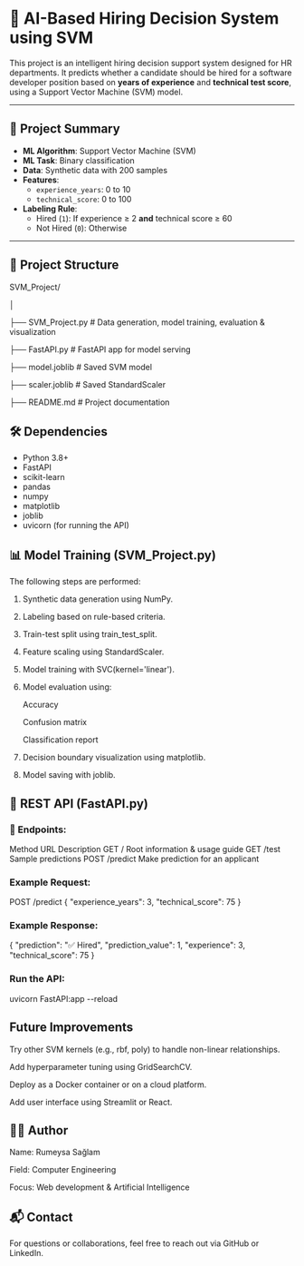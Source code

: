 # 🧠 AI-Based Hiring Decision System using SVM

This project is an intelligent hiring decision support system designed for HR departments. It predicts whether a candidate should be hired for a software developer position based on **years of experience** and **technical test score**, using a Support Vector Machine (SVM) model.

---

## 🚀 Project Summary

- **ML Algorithm**: Support Vector Machine (SVM)
- **ML Task**: Binary classification
- **Data**: Synthetic data with 200 samples
- **Features**:
  - `experience_years`: 0 to 10
  - `technical_score`: 0 to 100
- **Labeling Rule**:
  - Hired (`1`): If experience ≥ 2 **and** technical score ≥ 60
  - Not Hired (`0`): Otherwise

---

## 📂 Project Structure

SVM_Project/

│

├── SVM_Project.py # Data generation, model training, evaluation & visualization

├── FastAPI.py # FastAPI app for model serving

├── model.joblib # Saved SVM model

├── scaler.joblib # Saved StandardScaler

├── README.md # Project documentation


## 🛠 Dependencies

- Python 3.8+
- FastAPI
- scikit-learn
- pandas
- numpy
- matplotlib
- joblib
- uvicorn (for running the API)

## 📊 Model Training (SVM_Project.py)
The following steps are performed:

1. Synthetic data generation using NumPy.

2. Labeling based on rule-based criteria.

3. Train-test split using train_test_split.

4. Feature scaling using StandardScaler.

5. Model training with SVC(kernel='linear').

6. Model evaluation using:

    Accuracy

    Confusion matrix

    Classification report

7. Decision boundary visualization using matplotlib.

8. Model saving with joblib.

## 🔗 REST API (FastAPI.py)
### 📍 Endpoints:
Method	URL	        Description
 GET	   /	      Root information & usage guide
 GET	 /test	    Sample predictions
 POST	 /predict	  Make prediction for an applicant

### Example Request:

POST /predict
{
  "experience_years": 3,
  "technical_score": 75
}

### Example Response:

{
  "prediction": "✅ Hired",
  "prediction_value": 1,
  "experience": 3,
  "technical_score": 75
}

### Run the API:

uvicorn FastAPI:app --reload

## Future Improvements
Try other SVM kernels (e.g., rbf, poly) to handle non-linear relationships.

Add hyperparameter tuning using GridSearchCV.

Deploy as a Docker container or on a cloud platform.

Add user interface using Streamlit or React.

## 👩‍💻 Author
Name: Rumeysa Sağlam

Field: Computer Engineering

Focus: Web development & Artificial Intelligence

## 📬 Contact
For questions or collaborations, feel free to reach out via GitHub or LinkedIn.

